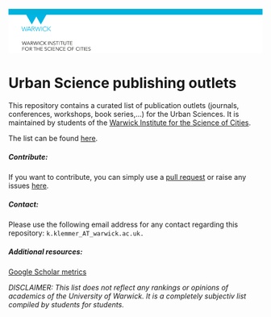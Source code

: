 ![logo](https://github.com/konstantinklemmer/urbanscience/raw/master/logo.PNG)

# Urban Science publishing outlets

This repository contains a curated list of publication outlets (journals, conferences, workshops, book series,...) for the Urban Sciences. It is maintained by students of the [Warwick Institute for the Science of Cities](https://www.wisc.warwick.ac.uk/).

The list can be found [here](https://github.com/konstantinklemmer/urbanscience/blob/master/list.md).

##### Contribute:
If you want to contribute, you can simply use a [pull request](https://github.com/konstantinklemmer/urbanscience/pulls) or raise any issues [here](https://github.com/konstantinklemmer/urbanscience/issues).

##### Contact:
Please use the following email address for any contact regarding this repository: `k.klemmer_AT_warwick.ac.uk.`

##### Additional resources:
[Google Scholar metrics](https://scholar.google.co.uk/citations?view_op=top_venues&hl=en)

*DISCLAIMER: This list does not reflect any rankings or opinions of academics of the University of Warwick. It is a completely subjectiv list compiled by students for students.*
